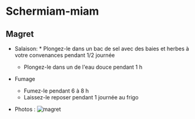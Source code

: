 # Schermiam-miam
## Magret

* Salaison:
        * Plongez-le dans un bac de sel avec des baies et herbes à votre convenances pendant 1/2 journée
	* Plongez-le dans un de l'eau douce pendant 1 h

* Fumage
	* Fumez-le pendant 6 à 8 h
	* Laissez-le reposer pendant 1 journée au frigo 
* Photos :
![magret](https://github.com/schermi/Schermiam-miam/raw/master/saumon/IMG_2046.JPG)
